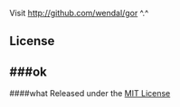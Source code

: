 Visit http://github.com/wendal/gor
^.^
## License
###ok
----
####what
Released under the [MIT License](http://www.opensource.org/licenses/MIT)

